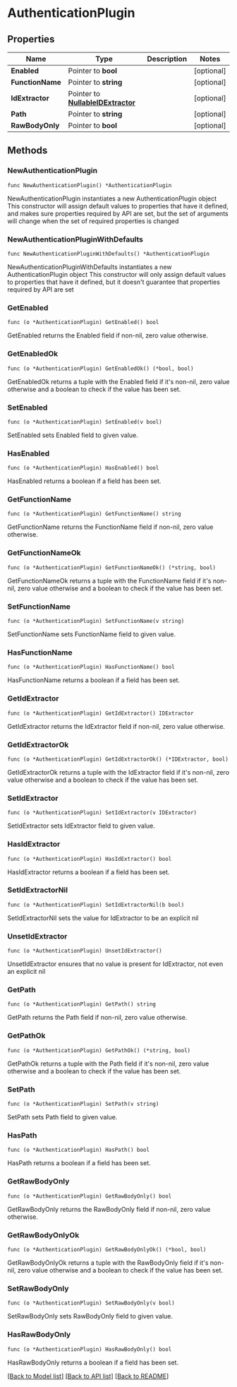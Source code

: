 # AuthenticationPlugin

## Properties

Name | Type | Description | Notes
------------ | ------------- | ------------- | -------------
**Enabled** | Pointer to **bool** |  | [optional] 
**FunctionName** | Pointer to **string** |  | [optional] 
**IdExtractor** | Pointer to [**NullableIDExtractor**](IDExtractor.md) |  | [optional] 
**Path** | Pointer to **string** |  | [optional] 
**RawBodyOnly** | Pointer to **bool** |  | [optional] 

## Methods

### NewAuthenticationPlugin

`func NewAuthenticationPlugin() *AuthenticationPlugin`

NewAuthenticationPlugin instantiates a new AuthenticationPlugin object
This constructor will assign default values to properties that have it defined,
and makes sure properties required by API are set, but the set of arguments
will change when the set of required properties is changed

### NewAuthenticationPluginWithDefaults

`func NewAuthenticationPluginWithDefaults() *AuthenticationPlugin`

NewAuthenticationPluginWithDefaults instantiates a new AuthenticationPlugin object
This constructor will only assign default values to properties that have it defined,
but it doesn't guarantee that properties required by API are set

### GetEnabled

`func (o *AuthenticationPlugin) GetEnabled() bool`

GetEnabled returns the Enabled field if non-nil, zero value otherwise.

### GetEnabledOk

`func (o *AuthenticationPlugin) GetEnabledOk() (*bool, bool)`

GetEnabledOk returns a tuple with the Enabled field if it's non-nil, zero value otherwise
and a boolean to check if the value has been set.

### SetEnabled

`func (o *AuthenticationPlugin) SetEnabled(v bool)`

SetEnabled sets Enabled field to given value.

### HasEnabled

`func (o *AuthenticationPlugin) HasEnabled() bool`

HasEnabled returns a boolean if a field has been set.

### GetFunctionName

`func (o *AuthenticationPlugin) GetFunctionName() string`

GetFunctionName returns the FunctionName field if non-nil, zero value otherwise.

### GetFunctionNameOk

`func (o *AuthenticationPlugin) GetFunctionNameOk() (*string, bool)`

GetFunctionNameOk returns a tuple with the FunctionName field if it's non-nil, zero value otherwise
and a boolean to check if the value has been set.

### SetFunctionName

`func (o *AuthenticationPlugin) SetFunctionName(v string)`

SetFunctionName sets FunctionName field to given value.

### HasFunctionName

`func (o *AuthenticationPlugin) HasFunctionName() bool`

HasFunctionName returns a boolean if a field has been set.

### GetIdExtractor

`func (o *AuthenticationPlugin) GetIdExtractor() IDExtractor`

GetIdExtractor returns the IdExtractor field if non-nil, zero value otherwise.

### GetIdExtractorOk

`func (o *AuthenticationPlugin) GetIdExtractorOk() (*IDExtractor, bool)`

GetIdExtractorOk returns a tuple with the IdExtractor field if it's non-nil, zero value otherwise
and a boolean to check if the value has been set.

### SetIdExtractor

`func (o *AuthenticationPlugin) SetIdExtractor(v IDExtractor)`

SetIdExtractor sets IdExtractor field to given value.

### HasIdExtractor

`func (o *AuthenticationPlugin) HasIdExtractor() bool`

HasIdExtractor returns a boolean if a field has been set.

### SetIdExtractorNil

`func (o *AuthenticationPlugin) SetIdExtractorNil(b bool)`

 SetIdExtractorNil sets the value for IdExtractor to be an explicit nil

### UnsetIdExtractor
`func (o *AuthenticationPlugin) UnsetIdExtractor()`

UnsetIdExtractor ensures that no value is present for IdExtractor, not even an explicit nil
### GetPath

`func (o *AuthenticationPlugin) GetPath() string`

GetPath returns the Path field if non-nil, zero value otherwise.

### GetPathOk

`func (o *AuthenticationPlugin) GetPathOk() (*string, bool)`

GetPathOk returns a tuple with the Path field if it's non-nil, zero value otherwise
and a boolean to check if the value has been set.

### SetPath

`func (o *AuthenticationPlugin) SetPath(v string)`

SetPath sets Path field to given value.

### HasPath

`func (o *AuthenticationPlugin) HasPath() bool`

HasPath returns a boolean if a field has been set.

### GetRawBodyOnly

`func (o *AuthenticationPlugin) GetRawBodyOnly() bool`

GetRawBodyOnly returns the RawBodyOnly field if non-nil, zero value otherwise.

### GetRawBodyOnlyOk

`func (o *AuthenticationPlugin) GetRawBodyOnlyOk() (*bool, bool)`

GetRawBodyOnlyOk returns a tuple with the RawBodyOnly field if it's non-nil, zero value otherwise
and a boolean to check if the value has been set.

### SetRawBodyOnly

`func (o *AuthenticationPlugin) SetRawBodyOnly(v bool)`

SetRawBodyOnly sets RawBodyOnly field to given value.

### HasRawBodyOnly

`func (o *AuthenticationPlugin) HasRawBodyOnly() bool`

HasRawBodyOnly returns a boolean if a field has been set.


[[Back to Model list]](../README.md#documentation-for-models) [[Back to API list]](../README.md#documentation-for-api-endpoints) [[Back to README]](../README.md)


